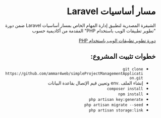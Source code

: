 <h1 dir="rtl"> مسار أساسيات Laravel </h1>
<p dir="rtl">الشيفرة المصدرية لتطبيق إدارة المهام الخاص بمسار أساسيات Laravel ضمن دورة "تطوير تطبيقات الويب باستخدام PHP" المقدمة من أكاديمية حسوب</p>

<div dir="rtl">
<a href="https://academy.hsoub.com/learn/php-web-application-development/">دورة تطوير تطبيقات الويب باستخدام  PHP</a>
</div>
<h2 dir="rtl"> خطوات تثبيت المشروع: </h2>

<ul dir="rtl">
<li><code>git clone https://github.com/ammar4web/simpleProjectManagementApplication.git</code></li>
<li>إنشاء الملف .env  وتعيين قيم الإتصال بقاعدة البيانات</li>
<li><code>composer install</code></li>
<li><code>npm install</code></li>
<li><code>php artisan key:generate</code></li>
<li><code>php artisan migrate --seed</code></li>
<li><code>php artisan storage:link</code></li>
</ul>
